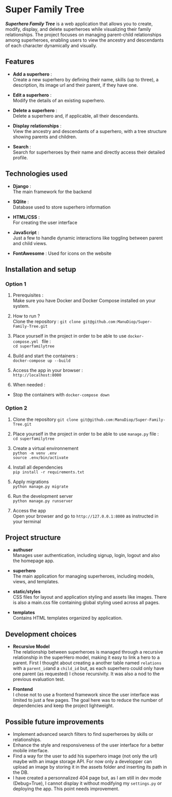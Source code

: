 # Super Family Tree

***Superhero Family Tree*** is a web application that allows you to create, modify, display, and delete superheroes while visualizing their family relationships. The project focuses on managing parent-child relationships among superheroes, enabling users to view the ancestry and descendants of each character dynamically and visually.

## Features 

- **Add a superhero** : \
Create a new superhero by defining their name, skills (up to three), a description, its image url and their parent, if they have one.

- **Edit a superhero** : \
Modify the details of an existing superhero. 

- **Delete a superhero** : \
Delete a superhero and, if applicable, all their descendants.

- **Display relationships** : \
View the ancestry and descendants of a superhero, with a tree structure showing parents and children.

- **Search** : \
Search for superheroes by their name and directly access their detailed profile.


## Technologies used 

- **Django** : \
The main framework for the backend

- **SQlite** : \
Database used to store superhero information 

- **HTML/CSS** : \
For creating the user interface

- **JavaScript** : \
Just a few to handle dynamic interactions like toggling between parent and child views. 

- **FontAwesome** : 
Used for icons on the website


## Installation and setup 

### Option 1

1. Prerequisites :\
Make sure you have Docker and Docker Compose installed on your system.

2. How to run ?\
Clone the repository : ``` git clone git@github.com:ManuDiop/Super-Family-Tree.git ```

3. Place yourself in the project in order to be able to use ```docker-compose.yml ``` file :\
``` cd superfamilytree ```

4. Build and start the containers :\
``` docker-compose up --build ```

5. Access the app in your browser :\
``` http://localhost:8000 ```

6. When needed :
- Stop the containers with ``` docker-compose down ```


### Option 2

1. Clone the repository 
``` git clone git@github.com:ManuDiop/Super-Family-Tree.git ```

2. Place yourself in the project in order to be able to use ``` manage.py ``` file :\
``` cd superfamilytree ```

3. Create a virtual environnement\
``` python -m venv .env ```\
``` source .env/bin/activate ```

4. Install all dependencies\
``` pip install -r requirements.txt ```

5. Apply migrations\
``` python manage.py migrate ```

6. Run the development server\
``` python manage.py runserver ```

7. Access the app\
Open your browser and go to ``` http://127.0.0.1:8000 ``` as instructed in your terminal



## Project structure 

- **authuser**\
Manages user authentication, including signup, login, logout and also the homepage app.

- **superhero**\
The main application for managing superheroes, including models, views, and templates.

- **static/styles**\
CSS files for layout and application styling and assets like images. There is also a main.css file containing global styling used across all pages.

- **templates**\
Contains HTML templates organized by application.


## Development choices 

- **Recursive Model**\
The relationship between superheroes is managed through a recursive relationship in the superHero model, making it easy to link a hero to a parent.
First I thought about creating a another table named ``` relations ``` with a ``` parent_id ```and a ``` child_id ``` but, as each superhero could only have one parent (as requested) I chose recursivity. It was also a nod to the previous evaluation test. 

- **Frontend**\
I chose not to use a frontend framework since the user interface was limited to just a few pages. The goal here was to reduce the number of dependencies and keep the project lightweight.


## Possible future improvements 
- Implement advanced search filters to find superheroes by skills or relationships.
- Enhance the style and responsiveness of the user interface for a better mobile interface.
- Find a way for the user to add his superhero image (not only the url) maybe with an image storage API. For now only a developper can upload an image by storing it in the assets folder and inserting its path in the DB. 
- I have created a personnalized 404 page but, as I am still in dev mode (Debug=True), I cannot display it without modifying my ```settings.py``` or deploying the app. This point needs improvement.

